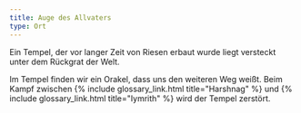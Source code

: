 ```yaml
---
title: Auge des Allvaters
type: Ort
---
```


Ein Tempel, der vor langer Zeit von Riesen erbaut wurde liegt versteckt unter dem Rückgrat der Welt.

Im Tempel finden wir ein Orakel, dass uns den weiteren Weg weißt. Beim Kampf zwischen
{% include glossary_link.html title="Harshnag" %} und {% include glossary_link.html
title="Iymrith" %} wird der Tempel zerstört.
